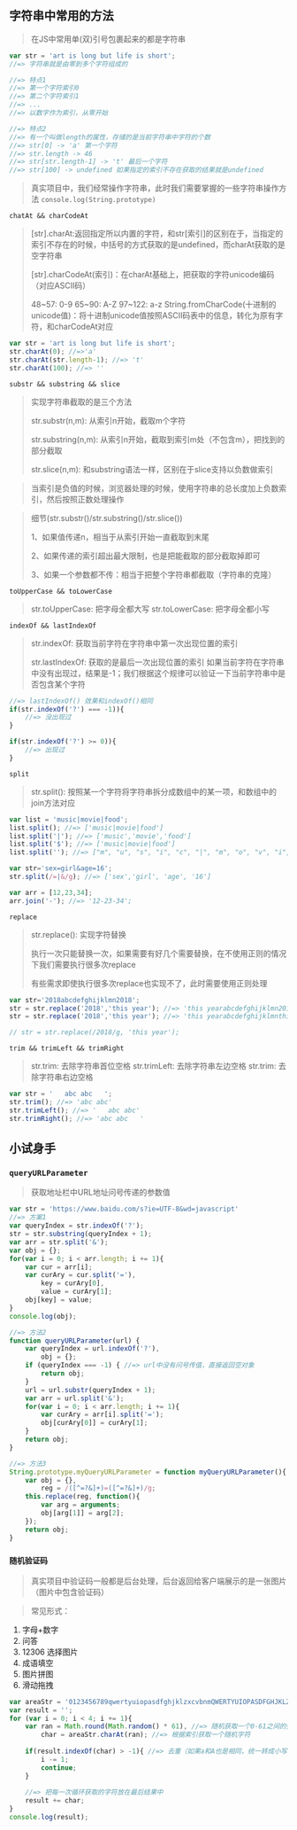 ## 字符串中常用的方法

> 在JS中常用单(双)引号包裹起来的都是字符串

```javascript
var str = 'art is long but life is short';
//=> 字符串就是由零到多个字符组成的

//=> 特点1
//=> 第一个字符索引0
//=> 第二个字符索引1
//=> ...
//=> 以数字作为索引，从零开始 

//=> 特点2
//=> 有一个叫做length的属性，存储的是当前字符串中字符的个数
//=> str[0] -> 'a' 第一个字符
//=> str.length -> 46
//=> str[str.length-1] -> 't' 最后一个字符
//=> str[100] -> undefined 如果指定的索引不存在获取的结果就是undefined
```

> 真实项目中，我们经常操作字符串，此时我们需要掌握的一些字符串操作方法
> `console.log(String.prototype)`

`chatAt && charCodeAt`

> [str].charAt:返回指定所以内置的字符，和str[索引]的区别在于，当指定的索引不存在的时候，中括号的方式获取的是undefined，而charAt获取的是空字符串
> 
> [str].charCodeAt(索引)：在charAt基础上，把获取的字符unicode编码（对应ASCII码）
> 
> 48~57: 0-9
> 65~90: A-Z
> 97~122: a-z
> String.fromCharCode(十进制的unicode值)：将十进制unicode值按照ASCII码表中的信息，转化为原有字符，和charCodeAt对应

```javascript
var str = 'art is long but life is short';
str.charAt(0); //=>'a'
str.charAt(str.length-1); //=> 't'
str.charAt(100); //=> ''
``` 

`substr && substring && slice`

> 实现字符串截取的是三个方法
> 
> str.substr(n,m): 从索引n开始，截取m个字符
> 
> str.substring(n,m): 从索引n开始，截取到索引m处（不包含m），把找到的部分截取
> 
> str.slice(n,m): 和substring语法一样，区别在于slice支持以负数做索引

> 当索引是负值的时候，浏览器处理的时候，使用字符串的总长度加上负数索引，然后按照正数处理操作


> 细节(str.substr()/str.substring()/str.slice())
> 
> 1、如果值传递n，相当于从索引开始一直截取到末尾
>
> 2、如果传递的索引超出最大限制，也是把能截取的部分截取掉即可
> 
> 3、如果一个参数都不传：相当于把整个字符串都截取（字符串的克隆）

`toUpperCase && toLowerCase`

> str.toUpperCase: 把字母全都大写 
> str.toLowerCase: 把字母全都小写

`indexOf && lastIndexOf`

> str.indexOf: 获取当前字符在字符串中第一次出现位置的索引
> 
> str.lastIndexOf: 获取的是最后一次出现位置的索引
> 如果当前字符在字符串中没有出现过，结果是-1；我们根据这个规律可以验证一下当前字符串中是否包含某个字符

```javascript
//=> lastIndexOf() 效果和indexOf()相同
if(str.indexOf('?') === -1)){
	//=> 没出现过
}

if(str.indexOf('?') >= 0)){
	//=> 出现过
}
```

`split`

> str.split(): 按照某一个字符将字符串拆分成数组中的某一项，和数组中的join方法对应

```javascript
var list = 'music|movie|food';
list.split(); //=> ['music|movie|food']
list.split('|'); //=> ['music','movie','food']
list.split('$'); //=> ['music|movie|food']
list.split(''); //=> ["m", "u", "s", "i", "c", "|", "m", "o", "v", "i", "e", "|", "f", "o", "o", "d"]

var str='sex=girl&age=16';
str.split(/=|&/g); //=> ['sex','girl', 'age', '16']

var arr = [12,23,34];
arr.join('-'); //=> '12-23-34';
```

`replace`

> str.replace(): 实现字符替换
> 
> 执行一次只能替换一次，如果需要有好几个需要替换，在不使用正则的情况下我们需要执行很多次replace
> 
> 有些需求即使执行很多次replace也实现不了，此时需要使用正则处理

```javascript
var str='2018abcdefghijklmn2018';
str = str.replace('2018','this year'); //=> 'this yearabcdefghijklmn2018'
str = str.replace('2018','this year'); //=> 'this yearabcdefghijklmnthis year'

// str = str.replace(/2018/g, 'this year');
```

`trim && trimLeft && trimRight`

> str.trim: 去除字符串首位空格
> str.trimLeft: 去除字符串左边空格
> str.trim: 去除字符串右边空格

```javascript
var str = '   abc abc   ';
str.trim(); //=> 'abc abc'
str.trimLeft(); //=> '   abc abc'
str.trimRight(); //=> 'abc abc   '
```

## 小试身手

### `queryURLParameter`

> 获取地址栏中URL地址问号传递的参数值

```javascript
var str = 'https://www.baidu.com/s?ie=UTF-8&wd=javascript'
//=> 方案1
var queryIndex = str.indexOf('?');
str = str.substring(queryIndex + 1);
var arr = str.split('&');
var obj = {};
for(var i = 0; i < arr.length; i += 1){
	var cur = arr[i];
	var curAry = cur.split('='),
		key = curAry[0],
		value = curAry[1];
	obj[key] = value;
}
console.log(obj);

//=> 方法2
function queryURLParameter(url) {
	var queryIndex = url.indexOf('?'),
		obj = {};
	if (queryIndex === -1) { //=> url中没有问号传值，直接返回空对象
		return obj;
	}
	url = url.substr(queryIndex + 1);
	var arr = url.split('&');
	for(var i = 0; i < arr.length; i += 1){
		var curAry = arr[i].split('=');
		obj[curAry[0]] = curAry[1];
	}
	return obj;
}

//=> 方法3
String.prototype.myQueryURLParameter = function myQueryURLParameter(){
	var obj = {},
		reg = /([^=?&]+)=([^=?&]+)/g;
	this.replace(reg, function(){
		var arg = arguments;
		obj[arg[1]] = arg[2];
	});
	return obj;
}
```

### `随机验证码`

> 真实项目中验证码一般都是后台处理，后台返回给客户端展示的是一张图片（图片中包含验证码）

> 常见形式：

1. 字母+数字
2. 问答
3. 12306 选择图片
4. 成语填空
5. 图片拼图
6. 滑动拖拽

```javascript
var areaStr = '0123456789qwertyuiopasdfghjklzxcvbnmQWERTYUIOPASDFGHJKLZXCVBNM';
var result = '';
for (var i = 0; i < 4; i += 1){
	var ran = Math.round(Math.random() * 61), //=> 随机获取一个0-61之间的整数，作为接下来获取字符的索引
		char = areaStr.charAt(ran); //=> 根据索引获取一个随机字符
	
	if(result.indexOf(char) > -1){ //=> 去重（如果a和A也是相同，统一转成小写或大小在进行比较）
		i -= 1;
		continue;
	}
	
	//=> 把每一次循环获取的字符放在最后结果中
	result += char; 
}
console.log(result);
```


